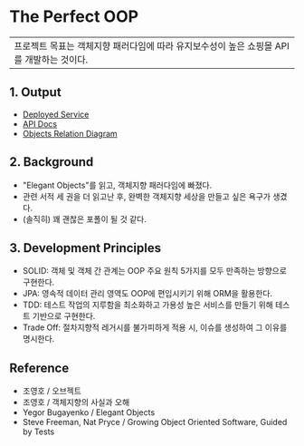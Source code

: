 # The Perfect OOP
<table>
<tr>
<td>
    프로젝트 목표는 객체지향 패러다임에 따라 유지보수성이 높은 쇼핑몰 API를 개발하는 것이다.
</td>
</tr>
</table>

## 1. Output
- [Deployed Service]()
- [API Docs]()
- [Objects Relation Diagram]()

## 2. Background
- "Elegant Objects"를 읽고, 객체지향 패러다임에 빠졌다. 
- 관련 서적 세 권을 더 읽고난 후, 완벽한 객체지향 세상을 만들고 싶은 욕구가 생겼다.
- (솔직히) 꽤 괜찮은 포폴이 될 것 같다.

## 3. Development Principles
- SOLID: 객체 및 객체 간 관계는 OOP 주요 원칙 5가지를 모두 만족하는 방향으로 구현한다.
- JPA: 영속적 데이터 관리 영역도 OOP에 편입시키기 위해 ORM을 활용한다.
- TDD: 테스트 작업의 지루함을 최소화하고 가용성 높은 서비스를 만들기 위해 테스트 기반으로 구현한다.
- Trade Off: 절차지향적 레거시를 불가피하게 적용 시, 이슈를 생성하여 그 이유를 명시한다.

## Reference
- 조영호 / 오브젝트
- 조영호 / 객체지향의 사실과 오해
- Yegor Bugayenko / Elegant Objects
- Steve Freeman, Nat Pryce / Growing Object Oriented Software, Guided by Tests
